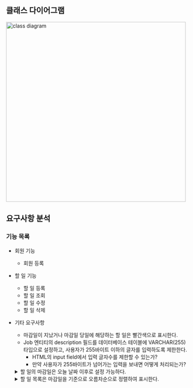 ## 클래스 다이어그램
<img width="491" alt="class diagram" src="https://github.com/Gyeongsu1997/To-do-app/assets/97381683/d8745a44-2bb9-4857-b5de-83db37c628c2">

## 요구사항 분석
### 기능 목록
- 회원 기능
  - 회원 등록
- 할 일 기능
  - 할 일 등록
  - 할 일 조회
  - 할 일 수정
  - 할 일 삭제
- 기타 요구사항
  - 마감일이 지났거나 마감일 당일에 해당하는 할 일은 빨간색으로 표시한다.
  - Job 엔티티의 description 필드를 데이터베이스 테이블에 VARCHAR(255) 타입으로 설정하고, 사용자가 255바이트 이하의 글자를 입력하도록 제한한다.
    - HTML의 input field에서 입력 글자수를 제한할 수 있는가?
    - 만약 사용자가 255바이트가 넘어가는 입력을 보내면 어떻게 처리되는가?
  <details>
  <summary>할 일의 마감일은 오늘 날짜 이후로 설정 가능하다.</summary>
    
    - input 태그의 min 속성을 이용해 손쉽게 해결하였다.
  </details>
  <details>
  <summary>할 일 목록은 마감일을 기준으로 오름차순으로 정렬하여 표시한다.</summary>
    
    - repository 계층에서 Job을 조회하는 select query에 order by 옵션을 추가함으로써 해결하였다.
  </details>
